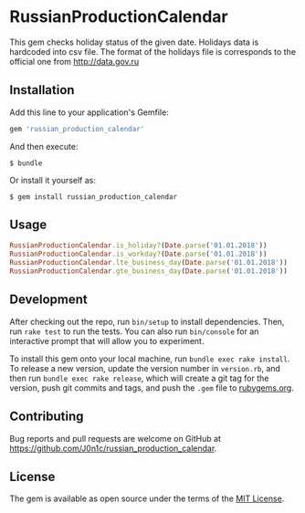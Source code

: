 # RussianProductionCalendar

This gem checks holiday status of the given date.
Holidays data is hardcoded into csv file. The format of the holidays file is corresponds to the official one from http://data.gov.ru

## Installation

Add this line to your application's Gemfile:

```ruby
gem 'russian_production_calendar'
```

And then execute:

    $ bundle

Or install it yourself as:

    $ gem install russian_production_calendar

## Usage

```ruby
RussianProductionCalendar.is_holiday?(Date.parse('01.01.2018'))
RussianProductionCalendar.is_workday?(Date.parse('01.01.2018'))
RussianProductionCalendar.lte_business_day(Date.parse('01.01.2018'))
RussianProductionCalendar.gte_business_day(Date.parse('01.01.2018'))
```
## Development

After checking out the repo, run `bin/setup` to install dependencies. Then, run `rake test` to run the tests. You can also run `bin/console` for an interactive prompt that will allow you to experiment.

To install this gem onto your local machine, run `bundle exec rake install`. To release a new version, update the version number in `version.rb`, and then run `bundle exec rake release`, which will create a git tag for the version, push git commits and tags, and push the `.gem` file to [rubygems.org](https://rubygems.org).

## Contributing

Bug reports and pull requests are welcome on GitHub at https://github.com/J0n1c/russian_production_calendar.

## License

The gem is available as open source under the terms of the [MIT License](http://opensource.org/licenses/MIT).
